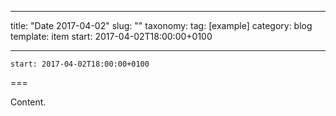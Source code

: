 
---
title: "Date 2017-04-02"
slug: ""
taxonomy:
tag: [example]
category: blog
template: item
start: 2017-04-02T18:00:00+0100

---

``start: 2017-04-02T18:00:00+0100``

===

Content.
